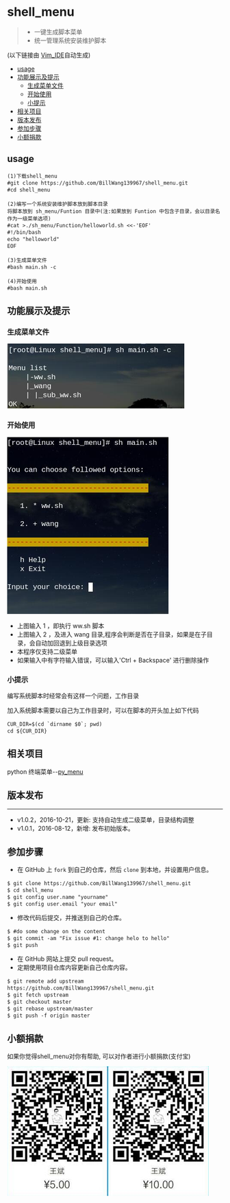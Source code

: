 # shell_menu

> * 一键生成脚本菜单
> * 统一管理系统安装维护脚本

(以下链接由 [Vim_IDE](https://github.com/BillWang139967/Vim)自动生成)


* [usage](#usage)
* [功能展示及提示](#功能展示及提示)
	* [生成菜单文件](#生成菜单文件)
	* [开始使用](#开始使用)
	* [小提示](#小提示)
* [相关项目](#相关项目)
* [版本发布](#版本发布)
* [参加步骤](#参加步骤)
* [小额捐款](#小额捐款)

## usage

```
(1)下载shell_menu
#git clone https://github.com/BillWang139967/shell_menu.git
#cd shell_menu

(2)编写一个系统安装维护脚本放到脚本目录
将脚本放到 sh_menu/Funtion 目录中(注:如果放到 Funtion 中包含子目录，会以目录名作为一级菜单选项)
#cat >./sh_menu/Function/helloworld.sh <<-'EOF'  
#!/bin/bash
echo "helloworld"
EOF

(3)生成菜单文件
#bash main.sh -c

(4)开始使用
#bash main.sh
```


## 功能展示及提示

### 生成菜单文件

![Screenshot](images/gen_menu.jpg)

### 开始使用

![Screenshot](images/menu.jpg)

* 上图输入 1 ，即执行 ww.sh 脚本
* 上图输入 2 ，及进入 wang 目录,程序会判断是否在子目录，如果是在子目录，会自动加回退到上级目录选项
* 本程序仅支持二级菜单
* 如果输入中有字符输入错误，可以输入'Ctrl + Backspace' 进行删除操作

### 小提示

编写系统脚本时经常会有这样一个问题，工作目录

加入系统脚本需要以自己为工作目录时，可以在脚本的开头加上如下代码

```
CUR_DIR=$(cd `dirname $0`; pwd)
cd ${CUR_DIR}
```

## 相关项目

python 终端菜单--[py_menu](https://github.com/BillWang139967/py_menu)

## 版本发布 
----
* v1.0.2，2016-10-21，更新: 支持自动生成二级菜单，目录结构调整
* v1.0.1，2016-08-12，新增: 发布初始版本。

## 参加步骤

* 在 GitHub 上 `fork` 到自己的仓库，然后 `clone` 到本地，并设置用户信息。
```
$ git clone https://github.com/BillWang139967/shell_menu.git
$ cd shell_menu
$ git config user.name "yourname"
$ git config user.email "your email"
```
* 修改代码后提交，并推送到自己的仓库。
```
$ #do some change on the content
$ git commit -am "Fix issue #1: change helo to hello"
$ git push
```
* 在 GitHub 网站上提交 pull request。
* 定期使用项目仓库内容更新自己仓库内容。
```
$ git remote add upstream https://github.com/BillWang139967/shell_menu.git
$ git fetch upstream
$ git checkout master
$ git rebase upstream/master
$ git push -f origin master
```
## 小额捐款

如果你觉得shell_menu对你有帮助, 可以对作者进行小额捐款(支付宝)

![Screenshot](images/5.jpg)

